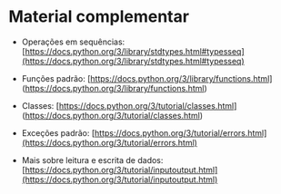 # Material complementar


- Operações em sequências: [https://docs.python.org/3/library/stdtypes.html#typesseq](https://docs.python.org/3/library/stdtypes.html#typesseq)

- Funções padrão: [https://docs.python.org/3/library/functions.html] (https://docs.python.org/3/library/functions.html)

- Classes: [https://docs.python.org/3/tutorial/classes.html] (https://docs.python.org/3/tutorial/classes.html)

- Exceções padrão: [https://docs.python.org/3/tutorial/errors.html](https://docs.python.org/3/tutorial/errors.html)

- Mais sobre leitura e escrita de dados: [https://docs.python.org/3/tutorial/inputoutput.html](https://docs.python.org/3/tutorial/inputoutput.html)

